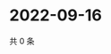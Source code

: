 # 2022-09-16

共 0 条

<!-- BEGIN WEIBO -->
<!-- 最后更新时间 Fri Sep 16 2022 07:21:01 GMT+0800 (China Standard Time) -->

<!-- END WEIBO -->
